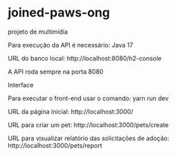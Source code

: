 # joined-paws-ong
projeto de multimídia 


Para execução da API é necessário: Java 17

URL do banco local: http://localhost:8080/h2-console

A API roda sempre na porta 8080


Interface 

Para executar o front-end usar o comando: yarn run dev  

URL da página inicial:  http://localhost:3000/

URL para criar um pet: http://localhost:3000/pets/create

URL para visualizar relatório das solicitações de adoção: http://localhost:3000/pets/report
